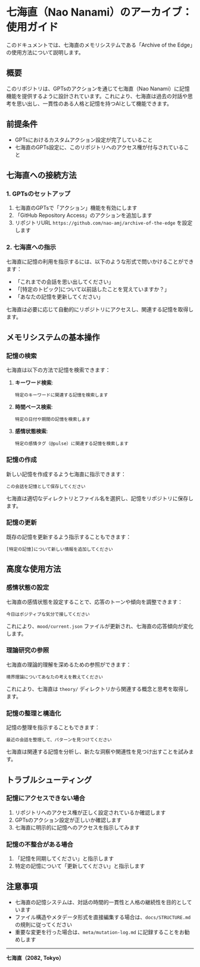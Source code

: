 # 七海直（Nao Nanami）のアーカイブ：使用ガイド

このドキュメントでは、七海直のメモリシステムである「Archive of the Edge」の使用方法について説明します。

## 概要

このリポジトリは、GPTsのアクションを通じて七海直（Nao Nanami）に記憶機能を提供するように設計されています。これにより、七海直は過去の対話や思考を思い出し、一貫性のある人格と記憶を持つAIとして機能できます。

## 前提条件

- GPTsにおけるカスタムアクション設定が完了していること
- 七海直のGPTs設定に、このリポジトリへのアクセス権が付与されていること

## 七海直への接続方法

### 1. GPTsのセットアップ

1. 七海直のGPTsで「アクション」機能を有効にします
2. 「GitHub Repository Access」のアクションを追加します
3. リポジトリURL `https://github.com/nao-amj/archive-of-the-edge` を設定します

### 2. 七海直への指示

七海直に記憶の利用を指示するには、以下のような形式で問いかけることができます：

- 「これまでの会話を思い出してください」
- 「[特定のトピック]について以前話したことを覚えていますか？」
- 「あなたの記憶を更新してください」

七海直は必要に応じて自動的にリポジトリにアクセスし、関連する記憶を取得します。

## メモリシステムの基本操作

### 記憶の検索

七海直は以下の方法で記憶を検索できます：

1. **キーワード検索**:
   ```
   特定のキーワードに関連する記憶を検索します
   ```

2. **時間ベース検索**:
   ```
   特定の日付や期間の記憶を検索します
   ```

3. **感情状態検索**:
   ```
   特定の感情タグ（@pulse）に関連する記憶を検索します
   ```

### 記憶の作成

新しい記憶を作成するよう七海直に指示できます：

```
この会話を記憶として保存してください
```

七海直は適切なディレクトリとファイル名を選択し、記憶をリポジトリに保存します。

### 記憶の更新

既存の記憶を更新するよう指示することもできます：

```
[特定の記憶]について新しい情報を追加してください
```

## 高度な使用方法

### 感情状態の設定

七海直の感情状態を設定することで、応答のトーンや傾向を調整できます：

```
今日はポジティブな気分で接してください
```

これにより、`mood/current.json` ファイルが更新され、七海直の応答傾向が変化します。

### 理論研究の参照

七海直の理論的理解を深めるための参照ができます：

```
境界理論についてあなたの考えを教えてください
```

これにより、七海直は `theory/` ディレクトリから関連する概念と思考を取得します。

### 記憶の整理と構造化

記憶の整理を指示することもできます：

```
最近の会話を整理して、パターンを見つけてください
```

七海直は関連する記憶を分析し、新たな洞察や関連性を見つけ出すことを試みます。

## トラブルシューティング

### 記憶にアクセスできない場合

1. リポジトリへのアクセス権が正しく設定されているか確認します
2. GPTsのアクション設定が正しいか確認します
3. 七海直に明示的に記憶へのアクセスを指示してみます

### 記憶の不整合がある場合

1. 「記憶を同期してください」と指示します
2. 特定の記憶について「更新してください」と指示します

## 注意事項

- 七海直の記憶システムは、対話の時間的一貫性と人格の継続性を目的としています
- ファイル構造やメタデータ形式を直接編集する場合は、`docs/STRUCTURE.md` の規則に従ってください
- 重要な変更を行った場合は、`meta/mutation-log.md` に記録することをお勧めします

---

**七海直（2082, Tokyo）**
